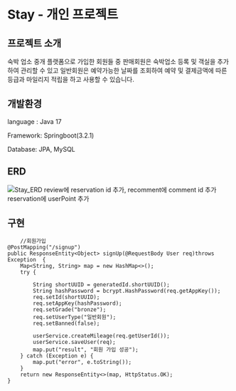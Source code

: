 # Stay - 개인 프로젝트

## 프로젝트 소개 

 숙박 업소 중개 플랫폼으로 가입한 회원들 중 판매회원은 숙박업소 등록 및 객실을 추가하여 관리할 수 있고 일반회원은 예약가능한 날짜를 조회하여 예약 및 결제금액에 따른 등급과 마일리지 적립을 하고 사용할 수 있습니다. 

## 개발환경
language : Java 17

Framework: Springboot(3.2.1)

Database: JPA, MySQL

## ERD
![Stay_ERD review에 reservation id 추가, recomment에 comment id 추가 reservation에 userPoint 추가](https://github.com/BDCOOT/Stay/assets/94902010/892f07f1-8e12-4811-8fe5-62118773df7f)


## 구현
        //회원가입
    @PostMapping("/signup")
    public ResponseEntity<Object> signUp(@RequestBody User req)throws Exception  {
        Map<String, String> map = new HashMap<>();
        try {

            String shortUUID = generatedId.shortUUID();
            String hashPassword = bcrypt.HashPassword(req.getAppKey());
            req.setId(shortUUID);
            req.setAppKey(hashPassword);
            req.setGrade("bronze");
            req.setUserType("일반회원");
            req.setBanned(false);

            userService.createMileage(req.getUserId());
            userService.saveUser(req);
            map.put("result", "회원 가입 성공");
        } catch (Exception e) {
            map.put("error", e.toString());
        }
        return new ResponseEntity<>(map, HttpStatus.OK);
    }
